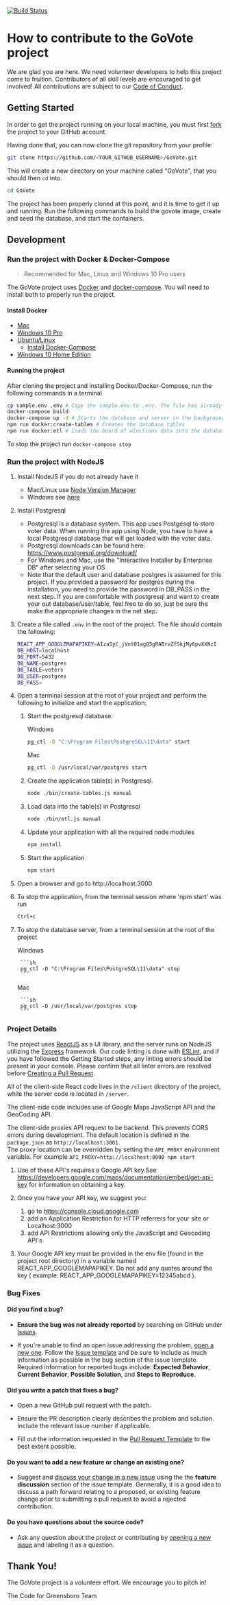 [![Build Status](https://travis-ci.org/codeforgso/GoVote.svg?branch=dev)](https://travis-ci.org/codeforgso/GoVote)

# How to contribute to the GoVote project

We are glad you are here. We need volunteer developers to help this project come to fruition. Contributors of all skill levels are encouraged to get involved! All contributions are subject to our [Code of Conduct](./CODE_OF_CONDUCT.md).

## Getting Started

In order to get the project running on your local machine, you must first [fork](https://help.github.com/articles/fork-a-repo/) the project to your GitHub account.

Having done that, you can now clone the git repository from your profile:

```sh
git clone https://github.com/<YOUR_GITHUB_USERNAME>/GoVote.git
```

This will create a new directory on your machine called "GoVote", that you should then `cd` into.

```sh
cd GoVote
```

The project has been properly cloned at this point, and it is time to get it up and running. Run the following commands to build the govote image, create and seed the database, and start the containers.

## Development

### Run the project with Docker & Docker-Compose

>Recommended for Mac, Linux and Windows 10 Pro users

The GoVote project uses [Docker](https://docs.docker.com/install/) and [docker-compose](https://docs.docker.com/compose/install/). You will need to install both to properly run the project.

#### Install Docker

- [Mac](https://docs.docker.com/docker-for-mac/install/)
- [Windows 10 Pro](https://docs.docker.com/docker-for-windows/install/)
- [Ubuntu/Linux](https://docs.docker.com/install/linux/docker-ce/ubuntu/)
  - [Install Docker-Compose](https://docs.docker.com/compose/install/)
- [Windows 10 Home Edition](https://docs.docker.com/toolbox/overview/)

#### Running the project

After cloning the project and installing Docker/Docker-Compose, run the following commands in a terminal

```sh
cp sample.env .env # Copy the sample.env to .env. The file has already been filled with default values
docker-compose build
docker-compose up -d # Starts the database and server in the background. Access the app at http://localhost:3000
npm run docker:create-tables # Creates the database tables
npm run docker:etl # Loads the board of elections data into the database
```

To stop the project run `docker-compose stop`

### Run the project with NodeJS
1. Install NodeJS if you do not already have it

    - Mac/Linux use [Node Version Manager](https://github.com/creationix/nvm)
    - Windows see [here](https://nodejs.org/en/download/)

1. Install Postgresql

    - Postgresql is a database system. This app uses Postgesql to store voter data. When running the app using Node, you have to have a local Postgresql database that will get loaded with the voter data.
    - Postgresql downloads can be found here: https://www.postgresql.org/download/
    - For Windows and Mac, use the "Interactive Installer by Enterprise DB" after selecting your OS
    - Note that the default user and database postgres is assumed for this project. If you provided a password for postgres during the installation, you need to provide the password in DB_PASS in the next step. If you are comfortable with postgresql and want to create your out database/user/table, feel free to do so, just be sure the make the appropriate changes in the net step.

1. Create a file called `.env` in the root of the project. The file should contain the following:

    ```sh
    REACT_APP_GOOGLEMAPAPIKEY=AIzaSyC_jVntO1agQ5gRABrvZfSkjMy6pvXXNzI
    DB_HOST=localhost
    DB_PORT=5432
    DB_NAME=postgres
    DB_TABLE=voters
    DB_USER=postgres
    DB_PASS=
    ```

1. Open a terminal session at the root of your project and perform the following to initialize and start the application:

    1. Start the postgresql database:

        Windows

        ```sh
        pg_ctl -D "C:\Program Files\PostgreSQL\11\data" start
        ```

        Mac

        ```sh
        pg_ctl -D /usr/local/var/postgres start
        ```

    1. Create the application table(s) in Postgresql.

        ```sh
        node ./bin/create-tables.js manual
        ```

    1. Load data into the table(s) in Postgresql

        ```sh
        node ./bin/etl.js manual
        ```

    1. Update your application with all the required node modules

        ```sh
        npm install
        ```

    1. Start the application

        ```sh
        npm start
        ```

1. Open a browser and go to http://localhost:3000

1. To stop the application, from the terminal session where 'npm start' was run

    ```sh
    Ctrl+c
    ```

1. To stop the database server, from a terminal session at the root of the project

    Windows

        ```sh
        pg_ctl -D "C:\Program Files\PostgreSQL\11\data" stop
        ```

    Mac

        ```sh
        pg_ctl -D /usr/local/var/postgres stop
        ```

### Project Details

The project uses [ReactJS](https://reactjs.org/) as a UI library, and the server runs on NodeJS utilizing the [Express](https://expressjs.com/) framework. Our code linting is done with [ESLint](https://eslint.org/), and if you have followed the Getting Started steps, any linting errors should be present in your console. Please confirm that all linter errors are resolved before [Creating a Pull Request](https://help.github.com/articles/creating-a-pull-request/).

All of the client-side React code lives in the `/client` directory of the project, while the server code is located in `/server`.

The client-side code includes use of Google Maps JavaScript API and the GeoCoding API.

The client-side proxies API request to be backend. This prevents CORS errors during development. The default location is defined in the `package.json` as `http://localhost:3001`.  
The proxy location can be overridden by setting the `API_PROXY` environment variable. For example `API_PROXY=http://localhost:8000 npm start`

1. Use of these API's requires a Google API key.See https://developers.google.com/maps/documentation/embed/get-api-key for information on obtaining a key.

1. Once you have your API key, we suggest you:
    1. go to https://console.cloud.google.com
    1. add an Application Restriction for HTTP referrers for your site or Localhost:3000
    1. add API Restrictions allowing only the JavaScript and Geocoding API's

1. Your Google API key must be provided in the env file (found in the project root directory) in a variable named REACT_APP_GOOGLEMAPAPIKEY. Do not add any quotes around the key ( example: REACT_APP_GOOGLEMAPAPIKEY=12345abcd ).

### Bug Fixes

#### **Did you find a bug?**

- **Ensure the bug was not already reported** by searching on GitHub under [Issues](https://github.com/codeforgso/GoVote/issues/new).

- If you're unable to find an open issue addressing the problem, [open a new one](https://github.com/codeforgso/GoVote/issues/new).
Follow the [Issue template](./ISSUE_TEMPLATE.md) and be sure to include as much information as possible in the bug section of the issue template. Required information for reported bugs include: **Expected Behavior**, **Current Behavior**, **Possible Solution**, and **Steps to Reproduce**.

#### **Did you write a patch that fixes a bug?**

- Open a new GitHub pull request with the patch.

- Ensure the PR description clearly describes the problem and solution. Include the relevant issue number if applicable.

- Fill out the information requested in the [Pull Request Template](./PULL_REQUEST_TEMPLATE.md) to the best extent possible.

#### **Do you want to add a new feature or change an existing one?**

- Suggest and [discuss your change in a new issue](https://github.com/codeforgso/GoVote/issues/new) using the the **feature discussion** section of the issue template. Gennerally, it is a good idea to discuss a path forward relating to a proposed, or existing feature change prior to submitting a pull request to avoid a rejected contribution.

#### **Do you have questions about the source code?**

- Ask any question about the project or contributing by [opening a new issue](https://github.com/codeforgso/GoVote/issues/new) and labeling it as a question.

## Thank You!

The GoVote project is a volunteer effort. We encourage you to pitch in!

The Code for Greensboro Team
